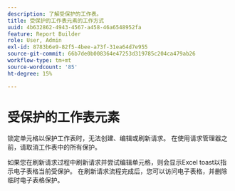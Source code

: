 ```yaml
---
description: 了解受保护的工作表。
title: 受保护的工作表元素的工作方式
uuid: 4b632862-4943-4567-a458-46a6548952fa
feature: Report Builder
role: User, Admin
exl-id: 8783b6e9-82f5-4bee-a73f-31ea64d7e955
source-git-commit: 66b7de0b008364e47253d319785c204ca479ab26
workflow-type: tm+mt
source-wordcount: '85'
ht-degree: 15%

---
```


# 受保护的工作表元素

锁定单元格以保护工作表时，无法创建、编辑或刷新请求。 在使用请求管理器之前，请取消工作表中的所有保护。

如果您在刷新请求过程中刷新请求并尝试编辑单元格，则会显示Excel toast以指示电子表格当前受保护。 在刷新请求流程完成后，您可以访问电子表格，并删除临时电子表格保护。
